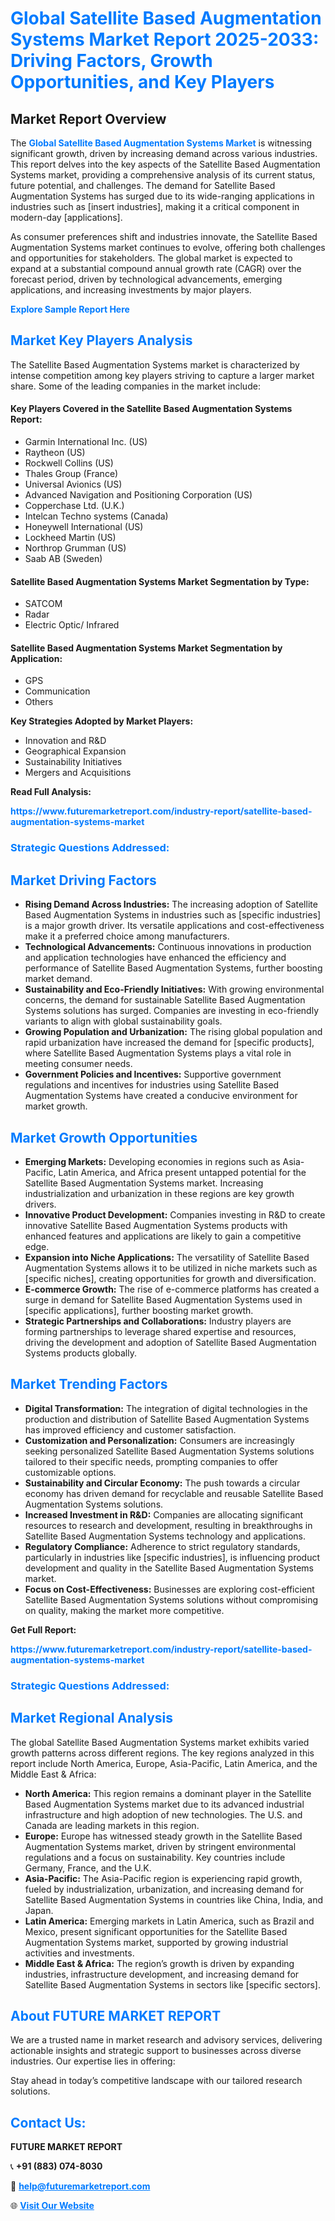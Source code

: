 <h1 style="color: #007BFF;">Global Satellite Based Augmentation Systems Market Report 2025-2033: Driving Factors, Growth Opportunities, and Key Players</h1>

<section id="overview">
<h2>Market Report Overview</h2>
<p>The <a href="https://www.futuremarketreport.com/industry-report/satellite-based-augmentation-systems-market" style="color: #007BFF; text-decoration: none;"><strong>Global Satellite Based Augmentation Systems Market</strong></a> is witnessing significant growth, driven by increasing demand across various industries. This report delves into the key aspects of the Satellite Based Augmentation Systems market, providing a comprehensive analysis of its current status, future potential, and challenges. The demand for Satellite Based Augmentation Systems has surged due to its wide-ranging applications in industries such as [insert industries], making it a critical component in modern-day [applications].</p>
<p>As consumer preferences shift and industries innovate, the Satellite Based Augmentation Systems market continues to evolve, offering both challenges and opportunities for stakeholders. The global market is expected to expand at a substantial compound annual growth rate (CAGR) over the forecast period, driven by technological advancements, emerging applications, and increasing investments by major players.</p>
</section>

<section id="overview">
<p><a href="https://www.futuremarketreport.com/request-sample/reportId=63020" style="color: #007BFF; text-decoration: none;"><strong>Explore Sample Report Here</strong></a></p>
</section>

<section id="key-players">
<h2 style="color: #007BFF;">Market Key Players Analysis</h2>
<p>The Satellite Based Augmentation Systems market is characterized by intense competition among key players striving to capture a larger market share. Some of the leading companies in the market include:</p>
<h4>Key Players Covered in the Satellite Based Augmentation Systems Report:</h4>
<ul><li>Garmin International Inc. (US)</li><li>Raytheon (US)</li><li>Rockwell Collins (US)</li><li>Thales Group (France)</li><li>Universal Avionics (US)</li><li>Advanced Navigation and Positioning Corporation (US)</li><li>Copperchase Ltd. (U.K.)</li><li>Intelcan Techno systems (Canada)</li><li>Honeywell International (US)</li><li>Lockheed Martin (US)</li><li>Northrop Grumman (US)</li><li>Saab AB (Sweden)</li></ul>
<h4>Satellite Based Augmentation Systems Market Segmentation by Type:</h4>
<ul><li>SATCOM</li><li>Radar</li><li>Electric Optic/ Infrared</li></ul>

<h4>Satellite Based Augmentation Systems Market Segmentation by Application:</h4>
<ul><li>GPS</li><li>Communication</li><li>Others</li></ul>
<p><strong>Key Strategies Adopted by Market Players:</strong></p>
<ul>
<li>Innovation and R&D</li>
<li>Geographical Expansion</li>
<li>Sustainability Initiatives</li>
<li>Mergers and Acquisitions</li>
</ul>
</section>

<section>
<p><strong>Read Full Analysis: </strong></p><a href="https://www.futuremarketreport.com/industry-report/satellite-based-augmentation-systems-market" style="color: #007BFF; text-decoration: none;"><strong>https://www.futuremarketreport.com/industry-report/satellite-based-augmentation-systems-market</strong></a>
<h3 style="color: #007BFF;">Strategic Questions Addressed:</h3>
</section>

<section id="driving-factors">
<h2 style="color: #007BFF;">Market Driving Factors</h2>
<ul>
<li><strong>Rising Demand Across Industries:</strong> The increasing adoption of Satellite Based Augmentation Systems in industries such as [specific industries] is a major growth driver. Its versatile applications and cost-effectiveness make it a preferred choice among manufacturers.</li>
<li><strong>Technological Advancements:</strong> Continuous innovations in production and application technologies have enhanced the efficiency and performance of Satellite Based Augmentation Systems, further boosting market demand.</li>
<li><strong>Sustainability and Eco-Friendly Initiatives:</strong> With growing environmental concerns, the demand for sustainable Satellite Based Augmentation Systems solutions has surged. Companies are investing in eco-friendly variants to align with global sustainability goals.</li>
<li><strong>Growing Population and Urbanization:</strong> The rising global population and rapid urbanization have increased the demand for [specific products], where Satellite Based Augmentation Systems plays a vital role in meeting consumer needs.</li>
<li><strong>Government Policies and Incentives:</strong> Supportive government regulations and incentives for industries using Satellite Based Augmentation Systems have created a conducive environment for market growth.</li>
</ul>
</section>

<section id="growth-opportunities">
<h2 style="color: #007BFF;">Market Growth Opportunities</h2>
<ul>
<li><strong>Emerging Markets:</strong> Developing economies in regions such as Asia-Pacific, Latin America, and Africa present untapped potential for the Satellite Based Augmentation Systems market. Increasing industrialization and urbanization in these regions are key growth drivers.</li>
<li><strong>Innovative Product Development:</strong> Companies investing in R&D to create innovative Satellite Based Augmentation Systems products with enhanced features and applications are likely to gain a competitive edge.</li>
<li><strong>Expansion into Niche Applications:</strong> The versatility of Satellite Based Augmentation Systems allows it to be utilized in niche markets such as [specific niches], creating opportunities for growth and diversification.</li>
<li><strong>E-commerce Growth:</strong> The rise of e-commerce platforms has created a surge in demand for Satellite Based Augmentation Systems used in [specific applications], further boosting market growth.</li>
<li><strong>Strategic Partnerships and Collaborations:</strong> Industry players are forming partnerships to leverage shared expertise and resources, driving the development and adoption of Satellite Based Augmentation Systems products globally.</li>
</ul>
</section>

<section id="trending-factors">
<h2 style="color: #007BFF;">Market Trending Factors</h2>
<ul>
<li><strong>Digital Transformation:</strong> The integration of digital technologies in the production and distribution of Satellite Based Augmentation Systems has improved efficiency and customer satisfaction.</li>
<li><strong>Customization and Personalization:</strong> Consumers are increasingly seeking personalized Satellite Based Augmentation Systems solutions tailored to their specific needs, prompting companies to offer customizable options.</li>
<li><strong>Sustainability and Circular Economy:</strong> The push towards a circular economy has driven demand for recyclable and reusable Satellite Based Augmentation Systems solutions.</li>
<li><strong>Increased Investment in R&D:</strong> Companies are allocating significant resources to research and development, resulting in breakthroughs in Satellite Based Augmentation Systems technology and applications.</li>
<li><strong>Regulatory Compliance:</strong> Adherence to strict regulatory standards, particularly in industries like [specific industries], is influencing product development and quality in the Satellite Based Augmentation Systems market.</li>
<li><strong>Focus on Cost-Effectiveness:</strong> Businesses are exploring cost-efficient Satellite Based Augmentation Systems solutions without compromising on quality, making the market more competitive.</li>
</ul>
</section>

<section>
<p><strong>Get Full Report: </strong></p><a href="https://www.futuremarketreport.com/industry-report/satellite-based-augmentation-systems-market" style="color: #007BFF; text-decoration: none;"><strong>https://www.futuremarketreport.com/industry-report/satellite-based-augmentation-systems-market</strong></a>
<h3 style="color: #007BFF;">Strategic Questions Addressed:</h3>
</section>


<section id="regional-analysis">
<h2 style="color: #007BFF;">Market Regional Analysis</h2>
<p>The global Satellite Based Augmentation Systems market exhibits varied growth patterns across different regions. The key regions analyzed in this report include North America, Europe, Asia-Pacific, Latin America, and the Middle East & Africa:</p>
<ul>
<li><strong>North America:</strong> This region remains a dominant player in the Satellite Based Augmentation Systems market due to its advanced industrial infrastructure and high adoption of new technologies. The U.S. and Canada are leading markets in this region.</li>
<li><strong>Europe:</strong> Europe has witnessed steady growth in the Satellite Based Augmentation Systems market, driven by stringent environmental regulations and a focus on sustainability. Key countries include Germany, France, and the U.K.</li>
<li><strong>Asia-Pacific:</strong> The Asia-Pacific region is experiencing rapid growth, fueled by industrialization, urbanization, and increasing demand for Satellite Based Augmentation Systems in countries like China, India, and Japan.</li>
<li><strong>Latin America:</strong> Emerging markets in Latin America, such as Brazil and Mexico, present significant opportunities for the Satellite Based Augmentation Systems market, supported by growing industrial activities and investments.</li>
<li><strong>Middle East & Africa:</strong> The region’s growth is driven by expanding industries, infrastructure development, and increasing demand for Satellite Based Augmentation Systems in sectors like [specific sectors].</li>
</ul>
</section>

<footer>
<h2 style="color: #007BFF;">About FUTURE MARKET REPORT</h2>
<p>We are a trusted name in market research and advisory services, delivering actionable insights and strategic support to businesses across diverse industries. Our expertise lies in offering:</p>

<p>Stay ahead in today’s competitive landscape with our tailored research solutions.</p>

<h2 style="color: #007BFF;">Contact Us:</h2>
<p><strong>FUTURE MARKET REPORT</strong></p>
<p>📞 <strong>+91 (883) 074-8030</strong></p>
<p>📧 <strong><a href="mailto:help@futuremarketreport.com" style="color: #007BFF;">help@futuremarketreport.com</a></strong></p>
<p>🌐 <strong><a href="https://www.futuremarketreport.com/" style="color: #007BFF;">Visit Our Website</a></strong></p>
</footer>